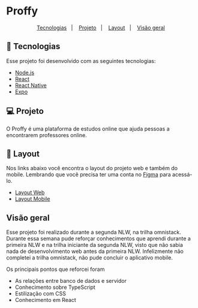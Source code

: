 # Proffy
<p align="center">
  <a href="#rocket-tecnologias">Tecnologias</a>&nbsp;&nbsp;&nbsp;|&nbsp;&nbsp;&nbsp;
  <a href="#-projeto">Projeto</a>&nbsp;&nbsp;&nbsp;|&nbsp;&nbsp;&nbsp;
  <a href="#-layout">Layout</a>&nbsp;&nbsp;&nbsp;|&nbsp;&nbsp;&nbsp;
  <a href="#vis%C3%A3o-geral">Visão geral</a>
</p>


## 🚀 Tecnologias

Esse projeto foi desenvolvido com as seguintes tecnologias:

- [Node.js](https://nodejs.org/en/)
- [React](https://reactjs.org)
- [React Native](https://facebook.github.io/react-native/)
- [Expo](https://expo.io/)

## 💻 Projeto

O Proffy é uma plataforma de estudos online que ajuda pessoas a encontrarem professores online.

## 🔖 Layout

Nos links abaixo você encontra o layout do projeto web e também do mobile. Lembrando que você precisa ter uma conta no [Figma](http://figma.com/) para acessá-lo.

- [Layout Web](https://www.figma.com/file/GHGS126t7WYjnPZdRKChJF/Proffy-Web)
- [Layout Mobile](https://www.figma.com/file/e33KvgUpFdunXxJjHnK7CG/Proffy-Mobile)

## Visão geral
Esse projeto foi realizado durante a segunda NLW, na trilha omnistack. Durante essa semana pude reforçar conhecimentos  que aprendi durante a primeira NLW e na trilha iniciante da segunda NLW, visto que não sabia nada de desenvolvimento web antes da primeira NLW. Infelizmente não completei a trilha omnistack, não pude concluir o aplicativo mobile.

Os principais pontos que reforcei foram
- As relações entre banco de dados e servidor
- Conhecimento sobre TypeScript
- Estilização com CSS
- Conhecimento em React

